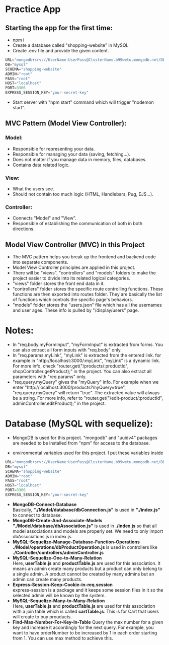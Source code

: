 # Practice App
## Starting the app for the first time:
- npm i
- Create a database called "shopping-website" in MySQL
- Create .env file and provide the given content.
```javascript
URL="mongodb+srv://UserName:UserPass@ClusterName.b99wetu.mongodb.net/DBName?retryWrites=true&w=majority"
DB="mysql"
SCHEMA="shopping-website"
ADMIN="root"
PASS="root"
HOST="localhost"
PORT=3306
EXPRESS_SESSION_KEY="your-secret-key"
```
- Start server with "npm start" command which will trigger "nodemon start".

## MVC Pattern (Model View Controller):

### Model:

- Responsible for representing your data.
- Responsible for managing your data (saving, fetching...).
- Does not matter if you manage data in memory, files, databases.
- Contains data related logic.

### View:

- What the users see.
- Should not contain too much logic (HTML, Handlebars, Pug, EJS...).

### Controller:

- Connects "Model" and "View".
- Responsible of establishing the communication of both in both directions.

## Model View Controller (MVC) in this Project

- The MVC pattern helps you break up the frontend and backend code into separate components.
- Model View Controller principles are applied in this project.
- There will be "views", "controllers" and "models" folders to make the project easier to divide into its related logical categories.
- "views" folder stores the front end data in it.
- "controllers" folder stores the specific route controlling functions. These functions are then exported into routes folder. They are basically the list of functions which controls the specific page's behaviors.
- "models" folder stores the "users.json" file which has all the usernames and user ages. These info is pulled by "/display/users" page.

# Notes:

- In "req.body.myFormInput", "myFormInput" is extracted from forms. You can also extract all form inputs with "req.body" only.
- In "req.params.myLink", "myLink" is extracted from the entered link. for example in "http://localhost:3000/:myLink", "myLink" is a dynamic link. For more info, check "router.get("/products/:productId", shopController.getProduct);" in the project. You can also extract all parameters with "req.params" only.
- "req.query.myQuery" gives the "myQuery" info. For example when we enter "http://localhost:3000/products?myQuery=true", "req.query.myQuery" will return "true". The extracted value will always be a string. For more info, refer to "router.get("/edit-product/:productId", adminController.editProduct);" in the project.

# Database (MySQL with sequelize):

- MongoDB is used for this project. "mongodb" and "uuidv4" packages are needed to be installed from "npm" for access to the database.

- environmental variables used for this project. I put these variables inside
```javascript
URL="mongodb+srv://UserName:UserPass@ClusterName.b99wetu.mongodb.net/DBName?retryWrites=true&w=majority"
DB="mysql"
SCHEMA="shopping-website"
ADMIN="root"
PASS="root"
HOST="localhost"
PORT=3306
EXPRESS_SESSION_KEY="your-secret-key"
```

- **MongoDB-Connect-Database** <br>
Basically, **"./Model/database/dbConnection.js"** is used in **"./index.js"** to connect to database.
- **MongoDB-Create-And-Associate-Models** <br>
**"./Model/database/dbAssociation.js"** is used in **./index.js** so that all model associations and models are properly set. We need to only import dbAssociations.js in index.js.
- **MySQL-Sequelize-Manage-Database-Function-Operations** <br>
**./Model/operations/dbProductOperation.js** is used in controllers like **./Controller/controllers/adminController.js**
- **MySQL-Sequelize-One-to-Many-Relation** <br>
Here, **userTable.js** and **productTable.js** are used for this association. It means an admin create many products but a product can only belong to a single admin. A product cannot be created by many admins but an admin can create many products.
- **Express-Session-Keep-Cookie-in-req.session** <br>
express-session is a package and it keeps some session files in it so the selected admin will be known by the system.
- **MySQL-Sequelize-Many-to-Many-Relation** <br>
Here, **userTable.js** and **productTable.js** are used for this association with a join table which is called **cartTable.js**. This is for Cart that users will create to buy prouducts.
- **Find-Max-Number-For-Key-In-Table**
Query the max number for a given key and increase it accordingly for the next query. For example, you want to have orderNumber to be increased by 1 in each order starting from 1. You can use max method to achieve this.